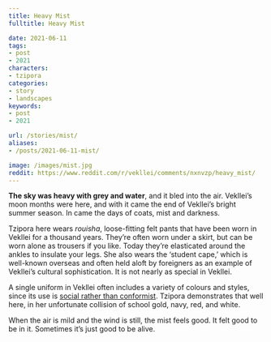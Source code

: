```yaml
---
title: Heavy Mist
fulltitle: Heavy Mist

date: 2021-06-11
tags:
- post
- 2021
characters:
- tzipora
categories:
- story
- landscapes
keywords:
- post
- 2021

url: /stories/mist/
aliases:
- /posts/2021-06-11-mist/

image: /images/mist.jpg
reddit: https://www.reddit.com/r/vekllei/comments/nxnvzp/heavy_mist/
---
```

**The sky was heavy with grey and water**, and it bled into the air. Vekllei’s moon months were here, and with it came the end of Vekllei’s bright summer season. In came the days of coats, mist and darkness.

Tzipora here wears *rouisha*, loose-fitting felt pants that have been worn in Vekllei for a thousand years. They’re often worn under a skirt, but can be worn alone as trousers if you like. Today they’re elasticated around the ankles to insulate your legs. She also wears the ‘student cape,’ which is well-known overseas and often held aloft by foreigners as an example of Vekllei’s cultural sophistication. It is not nearly as special in Vekllei.

A single uniform in Vekllei often includes a variety of colours and styles, since its use is [social rather than conformist](https://millmint.net/posts/2020-09-08-uniforms/). Tzipora demonstrates that well here, in her unfortunate collision of school gold, navy, red, and white.

When the air is mild and the wind is still, the mist feels good. It felt good to be in it. Sometimes it’s just good to be alive.
